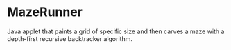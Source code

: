 # MazeRunner
Java applet that paints a grid of specific size and then carves a maze with a depth-first recursive backtracker algorithm.
